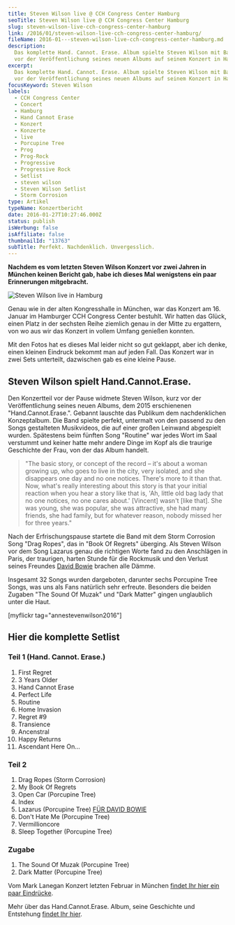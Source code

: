 ```yaml
---
title: Steven Wilson live @ CCH Congress Center Hamburg
seoTitle: Steven Wilson live @ CCH Congress Center Hamburg
slug: steven-wilson-live-cch-congress-center-hamburg
link: /2016/01/steven-wilson-live-cch-congress-center-hamburg/
fileName: 2016-01---steven-wilson-live-cch-congress-center-hamburg.md
description:
  Das komplette Hand. Cannot. Erase. Album spielte Steven Wilson mit Band kurz
  vor der Veröffentlichung seines neuen Albums auf seinem Konzert in Hamburg.
excerpt:
  Das komplette Hand. Cannot. Erase. Album spielte Steven Wilson mit Band kurz
  vor der Veröffentlichung seines neuen Albums auf seinem Konzert in Hamburg.
focusKeyword: Steven Wilson
labels:
  - CCH Congress Center
  - Concert
  - Hamburg
  - Hand Cannot Erase
  - Konzert
  - Konzerte
  - live
  - Porcupine Tree
  - Prog
  - Prog-Rock
  - Progressive
  - Progressive Rock
  - Setlist
  - steven wilson
  - Steven Wilson Setlist
  - Storm Corrosion
type: Artikel
typeName: Konzertbericht
date: 2016-01-27T10:27:46.000Z
status: publish
isWerbung: false
isAffiliate: false
thumbnailId: "13763"
subTitle: Perfekt. Nachdenklich. Unvergesslich.
---
```


<strong>Nachdem es vom letzten Steven Wilson Konzert vor zwei Jahren in München
keinen Bericht gab, habe ich dieses Mal wenigstens ein paar Erinnerungen
mitgebracht. </strong>

![Steven Wilson live in Hamburg](http://cardamonchai.com/wp-content/uploads/2016/01/24410958715_79e2c52047_z-640x640.jpg)

Genau wie in der alten Kongresshalle in München, war das Konzert am 16. Januar
im Hamburger CCH Congress Center bestuhlt. Wir hatten das Glück, einen Platz in
der sechsten Reihe ziemlich genau in der Mitte zu ergattern, von wo aus wir das
Konzert in vollem Umfang genießen konnten.

Mit den Fotos hat es dieses Mal leider nicht so gut geklappt, aber ich denke,
einen kleinen Eindruck bekommt man auf jeden Fall. Das Konzert war in zwei Sets
unterteilt, dazwischen gab es eine kleine Pause.

## Steven Wilson spielt Hand.Cannot.Erase.

Den Konzertteil vor der Pause widmete Steven Wilson, kurz vor der
Veröffentlichung seines neuen Albums, dem 2015 erschienenen
"Hand.Cannot.Erase.". Gebannt lauschte das Publikum dem nachdenklichen
Konzeptalbum. Die Band spielte perfekt, untermalt von den passend zu den Songs
gestalteten Musikvideos, die auf einer großen Leinwand abgespielt wurden.
Spätestens beim fünften Song "Routine" war jedes Wort im Saal verstummt und
keiner hatte mehr andere Dinge im Kopf als die traurige Geschichte der Frau, von
der das Album handelt.

<blockquote>"The basic story, or concept of the record – it's about a woman growing up, who goes to live in the city, very isolated, and she disappears one day and no one notices. There's more to it than that. Now, what's really interesting about this story is that your initial reaction when you hear a story like that is, 'Ah, little old bag lady that no one notices, no one cares about.' [Vincent] wasn't [like that]. She was young, she was popular, she was attractive, she had many friends, she had family, but for whatever reason, nobody missed her for three years."</blockquote>

Nach der Erfrischungspause startete die Band mit dem Storm Corrosion Song "Drag
Ropes", das in "Book Of Regrets" überging. Als Steven Wilson vor dem Song
Lazarus genau die richtigen Worte fand zu den Anschlägen in Paris, der
traurigen, harten Stunde für die Rockmusik und den Verlust seines Freundes
<a href="http://cardamonchai.com/2016/01/rip-david-bowie-abschied-von-einer-ikone/">David
Bowie</a> brachen alle Dämme.

Insgesamt 32 Songs wurden dargeboten, darunter sechs Porcupine Tree Songs, was
uns als Fans natürlich sehr erfreute. Besonders die beiden Zugaben "The Sound Of
Muzak" und "Dark Matter" gingen unglaublich unter die Haut.

[myflickr tag="annestevenwilson2016"]

## Hier die komplette Setlist

### Teil 1 (Hand. Cannot. Erase.)

<ol>
    <li>First Regret</li>
    <li>3 Years Older</li>
    <li>Hand Cannot Erase</li>
    <li>Perfect Life</li>
    <li>Routine</li>
    <li>Home Invasion</li>
    <li>Regret #9</li>
    <li>Transience</li>
    <li>Ancenstral</li>
    <li>Happy Returns</li>
    <li>Ascendant Here On...</li>
</ol>

### Teil 2

<ol>
    <li>Drag Ropes (Storm Corrosion)</li>
    <li>My Book Of Regrets</li>
    <li>Open Car (Porcupine Tree)</li>
    <li>Index</li>
    <li>Lazarus (Porcupine Tree) <a href="http://cardamonchai.com/2016/01/rip-david-bowie-abschied-von-einer-ikone/">FÜR DAVID BOWIE</a></li>
    <li>Don't Hate Me (Porcupine Tree)</li>
    <li>Vermillioncore</li>
    <li>Sleep Together (Porcupine Tree)</li>
</ol>

### Zugabe

<ol>
    <li>The Sound Of Muzak (Porcupine Tree)</li>
    <li>Dark Matter (Porcupine Tree)</li>
</ol>

Vom Mark Lanegan Konzert letzten Februar in München
<a href="/2015/03/mark-lanegan-live-freiheiz-muenchen/">findet Ihr hier ein paar
Eindrücke</a>.

Mehr über das Hand.Cannot.Erase. Album, seine Geschichte und Entstehung
<a href="https://en.wikipedia.org/wiki/Hand._Cannot._Erase." target="_blank" rel="noopener">findet
Ihr hier</a>.
